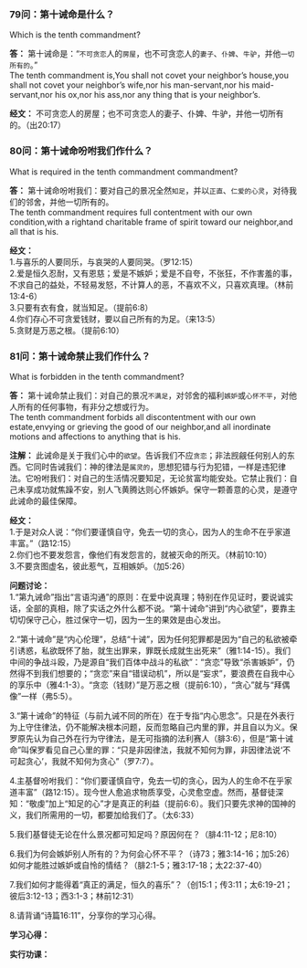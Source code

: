 ### 79问：第十诫命是什么？
Which is the tenth commandment?  

**答：** 第十诫命是：“`不可贪恋`人的`房屋`，也不可贪恋人的`妻子`、`仆婢`、`牛驴`，并他`一切所有的`。”  
The tenth commandment is,You shall not covet your neighbor’s house,you shall not covet your neighbor’s wife,nor his man-servant,nor his maid-servant,nor his ox,nor his ass,nor any thing that is your neighbor’s.  

**经文：** 不可贪恋人的房屋；也不可贪恋人的妻子、仆婢、牛驴，并他一切所有的。（出20:17）  


### 80问：第十诫命吩咐我们作什么？
What is required in the tenth commandment commandment?  

**答：** 第十诫命吩咐我们：要对自己的景况全然`知足`，并以`正直`、`仁爱的心灵`，对待我们的邻舍，并他一切所有的。  
The tenth commandment requires full contentment with our own condition,with a rightand charitable frame of spirit toward our neighbor,and all that is his.  

**经文：**  
1.与喜乐的人要同乐，与哀哭的人要同哭。（罗12:15）  
2.爱是恒久忍耐，又有恩慈；爱是不嫉妒；爱是不自夸，不张狂，不作害羞的事，不求自己的益处，不轻易发怒，不计算人的恶，不喜欢不义，只喜欢真理。（林前13:4-6）  
3.只要有衣有食，就当知足。（提前6:8）  
4.你们存心不可贪爱钱财，要以自己所有的为足。（来13:5）  
5.贪财是万恶之根。（提前6:10）  


### 81问：第十诫命禁止我们作什么？
What is forbidden in the tenth commandment?  

**答：** 第十诫命禁止我们：对自己的景况`不满足`，对邻舍的福利`嫉妒`或`心怀不平`，对他人所有的任何事物，有非分之想或行为。  
The tenth commandment forbids all discontentment with our own estate,envying or  grieving  the good of our neighbor,and all inordinate motions and affections to anything that is his.  

**注解：** 此诫命是关于我们心中的`欲望`。告诉我们不应`贪恋`；非法觊觎任何别人的东西。它同时告诫我们：神的律法是`属灵的`，思想犯错与行为犯错，一样是违犯律法。它吩咐我们：对自己的生活情况要知足，无论贫富均能安处。它禁止我们：自己未享成功就焦躁不安，别人飞黄腾达则心怀嫉妒。保守一颗善意的心灵，是遵守此诫命的最佳保障。  

**经文：**  
1.于是对众人说：“你们要谨慎自守，免去一切的贪心，因为人的生命不在乎家道丰富。”（路12:15）  
2.你们也不要发怨言，像他们有发怨言的，就被灭命的所灭。（林前10:10）  
3.不要贪图虚名，彼此惹气，互相嫉妒。（加5:26）  

**问题讨论：**  
1.“第九诫命”指出“言语沟通”的原则：在爱中说真理；特别在作见证时，要说诚实话，全部的真相，除了实话之外什么都不说。“第十诫命”讲到“内心欲望”，要靠主切切保守己心，胜过保守一切，因为一生的果效是由心发出。  

2.“第十诫命”是“内心伦理”，总结“十诫”，因为任何犯罪都是因为“自己的私欲被牵引诱惑，私欲既怀了胎，就生出罪来，罪既长成就生出死来”（雅1:14-15）。我们中间的争战斗殴，乃是源自“我们百体中战斗的私欲”：“贪恋”导致“杀害嫉妒”，仍然得不到我们想要的；“贪恋”来自“错误动机”，所以是“妄求”，要浪费在自我中心的享乐中（雅4:1-3）。“贪恋（钱财）”是万恶之根（提前6:10），“贪心”就与“拜偶像”一样（弗5:5）。  

3.“第十诫命”的特征（与前九诫不同的所在）在于专指“内心思念”。只是在外表行为上守住律法，仍不能解决根本问题，反而忽略自己内里的罪，并且自以为义。保罗原先认为自己外在行为守律法，是无可指摘的法利赛人（腓3:6），但是“第十诫命”叫保罗看见自己心里的罪：“只是非因律法，我就不知何为罪，非因律法说‘不可起贪心’，我就不知何为贪心”（罗7:7）。  

4.主基督吩咐我们：“你们要谨慎自守，免去一切的贪心，因为人的生命不在乎家道丰富”（路12:15）。现今世人愈追求物质享受，心灵愈空虚。然而，基督徒深知：“敬虔”加上“知足的心”才是真正的利益（提前6:6）。我们只要先求神的国神的义，我们所需用的一切，都要加给我们了。（太6:33）  

5.我们基督徒无论在什么景况都可知足吗？原因何在？（腓4:11-12；尼8:10）  

6.我们为何会嫉妒别人所有的？为何会心怀不平？（诗73；雅3:14-16；加5:26）如何才能胜过嫉妒或自怜的情结？（腓2:1-5；雅3:17-18；太22:37-40）  

7.我们如何才能得着“真正的满足，恒久的喜乐”？（创15:1；传3:11；太6:19-21；彼后3:12-13；西3:1-3；林前12:31）  

8.请背诵“诗篇16:11”，分享你的学习心得。  


**学习心得：**

**实行功课：**


